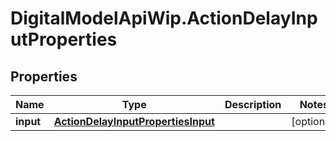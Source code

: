 # DigitalModelApiWip.ActionDelayInputProperties

## Properties

Name | Type | Description | Notes
------------ | ------------- | ------------- | -------------
**input** | [**ActionDelayInputPropertiesInput**](ActionDelayInputPropertiesInput.md) |  | [optional] 


